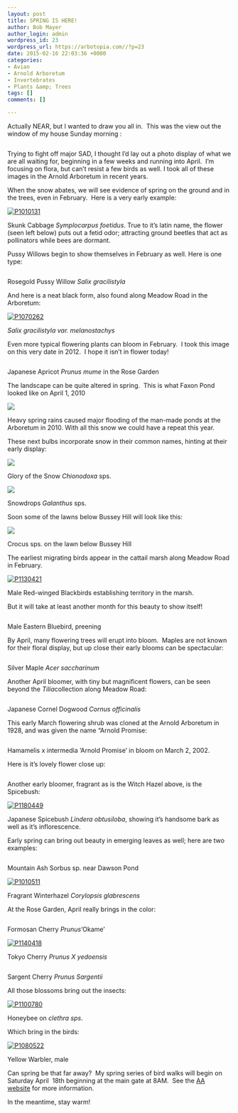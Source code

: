 ```yaml
---
layout: post
title: SPRING IS HERE!
author: Bob Mayer
author_login: admin
wordpress_id: 23
wordpress_url: https://arbotopia.com//?p=23
date: 2015-02-16 22:03:36 +0000
categories:
- Avian
- Arnold Arboretum
- Invertebrates
- Plants &amp; Trees
tags: []
comments: []

---
```

<p>Actually NEAR, but I wanted to draw you all in.  This was the view out the window of my house Sunday morning :</p>

<p><!-- wp:image {"id":322} --></p>
<img src="https://i2.wp.com/arbotopia.com/wp-content/uploads/2018/11/P1090439.jpg?fit=525%2C394&ssl=1" alt="" class="wp-image-322"/>

<p>Trying to fight off major SAD, I thought I’d lay out a photo display of what we are all waiting for, beginning in a few weeks and running into April.  I’m focusing on flora, but can’t resist a few birds as well. I took all of these images in the Arnold Arboretum in recent years.</p>

<p>When the snow abates, we will see evidence of spring on the ground and in the trees, even in February.  Here is a very early example:</p>

<p><!-- wp:image {"id":999,"linkDestination":"custom"} --></p>
<a href="/images/2015/02/P1010131.jpg"><img src="/images/2015/02/P1010131.jpg" alt="P1010131" class="wp-image-999"/></a>

<p>Skunk Cabbage <em>Symplocarpus foetidus</em>. True to it’s latin name, the flower (seen left below) puts out a fetid odor; attracting ground beetles that act as pollinators while bees are dormant.</p>

<p>Pussy Willows begin to show themselves in February as well. Here is one type:</p>

<p><!-- wp:image {"id":323} --></p>
<img src="https://i0.wp.com/arbotopia.com/wp-content/uploads/2018/11/P1220766.jpg?fit=525%2C419&ssl=1" alt="" class="wp-image-323"/>

<p>Rosegold Pussy Willow <em>Salix gracilistyla</em></p>

<p>And here is a neat black form, also found along Meadow Road in the Arboretum:</p>

<p><!-- wp:image {"id":1001,"linkDestination":"custom"} --></p>
<a href="/images/2015/02/P1070262.jpg"><img src="/images/2015/02/P1070262.jpg" alt="P1070262" class="wp-image-1001"/></a>

<p><em>Salix gracilistyla var. melanostachys</em></p>

<p>Even more typical flowering plants can bloom in February.  I took this image on this very date in 2012.  I hope it isn’t in flower today!</p>

<p><!-- wp:image {"id":324} --></p>
<img src="https://i2.wp.com/arbotopia.com/wp-content/uploads/2018/11/IMG_7695.jpg?fit=525%2C542&ssl=1" alt="" class="wp-image-324"/>

<p>Japanese Apricot <em>Prunus mume</em> in the Rose Garden</p>

<p>The landscape can be quite altered in spring.  This is what Faxon Pond looked like on April 1, 2010</p>

![](/images/P1270215.jpg)

<p>Heavy spring rains caused major flooding of the man-made ponds at the Arboretum in 2010. With all this snow we could have a repeat this year.</p>

<p>These next bulbs incorporate snow in their common names, hinting at their early display:</p>

![](/images/P1290732.jpg)

<p>Glory of the Snow <em>Chionodoxa</em> sps.</p>

![](/images/P3230023.jpg)

<p>Snowdrops <em>Galanthus</em> sps.</p>

<p>Soon some of the lawns below Bussey Hill will look like this:</p>

![](/images/P1040624.jpg)

<p>Crocus sps. on the lawn below Bussey Hill</p>

<p>The earliest migrating birds appear in the cattail marsh along Meadow Road in February.</p>

<p><!-- wp:image {"id":790,"linkDestination":"custom"} --></p>
<a href="/images/2014/03/P1130421.jpg"><img src="/images/2014/03/P1130421.jpg" alt="P1130421" class="wp-image-790"/></a>

<p>Male Red-winged Blackbirds establishing territory in the marsh.</p>

<p>But it will take at least another month for this beauty to show itself!</p>

<p><!-- wp:image {"id":326} --></p>
<img src="https://i2.wp.com/arbotopia.com/wp-content/uploads/2018/11/P1040564.jpg?fit=525%2C469&ssl=1" alt="" class="wp-image-326"/>

<p>Male Eastern Bluebird, preening</p>

<p>By April, many flowering trees will erupt into bloom.  Maples are not known for their floral display, but up close their early blooms can be spectacular:</p>

<p><!-- wp:image {"id":327} --></p>
<img src="https://i0.wp.com/arbotopia.com/wp-content/uploads/2018/11/P1180549.jpg?fit=525%2C531&ssl=1" alt="" class="wp-image-327"/>

<p>Silver Maple <em>Acer saccharinum</em></p>

<p>Another April bloomer, with tiny but magnificent flowers, can be seen beyond the <em>Tilia</em>collection along Meadow Road:</p>

<p><!-- wp:image {"id":328} --></p>
<img src="https://i2.wp.com/arbotopia.com/wp-content/uploads/2018/11/P1130908.jpg?fit=525%2C470&ssl=1" alt="" class="wp-image-328"/>

<p>Japanese Cornel Dogwood <em>Cornus officinalis</em></p>

<p>This early March flowering shrub was cloned at the Arnold Arboretum in 1928, and was given the name “Arnold Promise:</p>

<p><!-- wp:image {"id":329} --></p>
<img src="https://i0.wp.com/arbotopia.com/wp-content/uploads/2018/11/P1040500.jpg?fit=525%2C379&ssl=1" alt="" class="wp-image-329"/>

<p>Hamamelis x intermedia ‘Arnold Promise’ in bloom on March 2, 2002.</p>

<p>Here is it’s lovely flower close up:</p>

<p><!-- wp:image {"id":330} --></p>
<img src="https://i0.wp.com/arbotopia.com/wp-content/uploads/2018/11/H.-x-intermedia-22Arnold-Promise.jpg?fit=525%2C376&ssl=1" alt="" class="wp-image-330"/>

<p>Another early bloomer, fragrant as is the Witch Hazel above, is the Spicebush:</p>

<p><!-- wp:image {"id":1020,"linkDestination":"custom"} --></p>
<a href="/images/2015/02/P1180449.jpg"><img src="/images/2015/02/P1180449.jpg" alt="P1180449" class="wp-image-1020"/></a>

<p>Japanese Spicebush <em>Lindera obtusiloba</em>, showing it’s handsome bark as well as it’s inflorescence.</p>

<p>Early spring can bring out beauty in emerging leaves as well; here are two examples:</p>

<p><!-- wp:image {"id":331} --></p>
<img src="https://i0.wp.com/arbotopia.com/wp-content/uploads/2018/11/P1080087.jpg?fit=525%2C532&ssl=1" alt="" class="wp-image-331"/>

<p>Mountain Ash Sorbus sp. near Dawson Pond</p>

<p><!-- wp:image {"id":1022,"linkDestination":"custom"} --></p>
<a href="/images/2015/02/P1010511.jpg"><img src="/images/2015/02/P1010511.jpg" alt="P1010511" class="wp-image-1022"/></a>

<p>Fragrant Winterhazel<em> Corylopsis glabrescens <br></em></p>

<p>At the Rose Garden, April really brings in the color:</p>

<p><!-- wp:image {"id":332} --></p>
<img src="https://i2.wp.com/arbotopia.com/wp-content/uploads/2018/11/IMG_5783.jpg?fit=525%2C446&ssl=1" alt="" class="wp-image-332"/>

<p>Formosan Cherry <em>Prunus</em>‘Okame’</p>

<p><!-- wp:image {"id":1026,"linkDestination":"custom"} --></p>
<a href="/images/2015/02/P1140418.jpg"><img src="/images/2015/02/P1140418.jpg" alt="P1140418" class="wp-image-1026"/></a>

<p>Tokyo Cherry <em>Prunus X yedoensis</em></p>

<p><!-- wp:image {"id":333} --></p>
<img src="https://i0.wp.com/arbotopia.com/wp-content/uploads/2018/11/P1180850_1.jpg?fit=525%2C394&ssl=1" alt="" class="wp-image-333"/>

<p>Sargent Cherry <em>Prunus Sargentii</em></p>

<p>All those blossoms bring out the insects:</p>

<p><!-- wp:image {"id":1030,"linkDestination":"custom"} --></p>
<a href="/images/2015/02/P1100780.jpg"><img src="/images/2015/02/P1100780.jpg" alt="P1100780" class="wp-image-1030"/></a>

<p>Honeybee on <em>clethra sps</em>.</p>

<p>Which bring in the birds:</p>

<p><!-- wp:image {"id":1031,"linkDestination":"custom"} --></p>
<a href="/images/2015/02/P1080522.jpg"><img src="/images/2015/02/P1080522.jpg" alt="P1080522" class="wp-image-1031"/></a>

<p>Yellow Warbler, male</p>

<p>Can spring be that far away?  My spring series of bird walks will begin on Saturday April  18th beginning at the main gate at 8AM.  See the <a href="http://www.arboretum.harvard.edu/">AA website</a> for more information.</p>

<p>In the meantime, stay warm!<br></p>